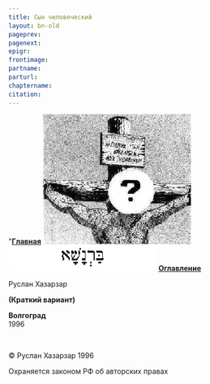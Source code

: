 ```yaml
---
title: Cын человеческий
layout: bn-old
pageprev: 
pagenext: 
epigr: 
frontimage: 
partname: 
parturl: 
chaptername: 
citation: 
---
```


"[**Главная**](/ "Главная страница") !['Сын Человеческий', рис. Руслана Хазарзара](img/barntit.jpg)  
![Сын Человеческий](img/barnasch.gif) [**Оглавление**](inf.htm "Оглавление")

Руслан Хазарзар

**(Краткий вариант)**

**Волгоград**  
1996

 

© Руслан Хазарзар 1996

Охраняется законом РФ об авторских правах
